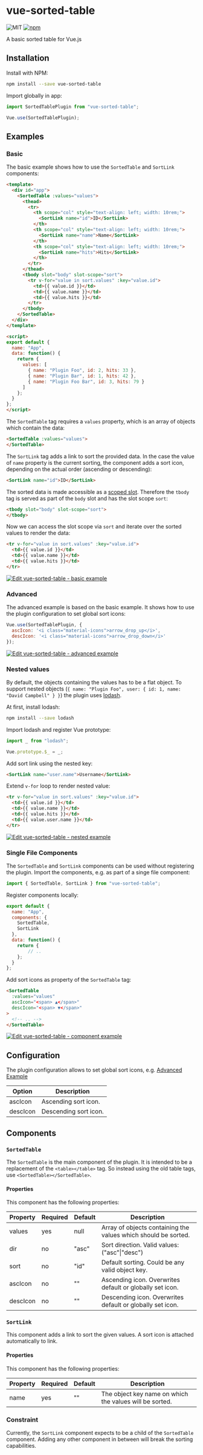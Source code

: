 # vue-sorted-table
![MIT](https://img.shields.io/github/license/BernhardtD/vue-sorted-table.svg?style=flat-square)
[![npm](https://img.shields.io/npm/v/vue-sorted-table.svg?style=flat-square)](https://www.npmjs.com/package/vue-sorted-table)

A basic sorted table for Vue.js

## Installation
Install with NPM:

```bash
npm install --save vue-sorted-table
```

Import globally in app:

```javascript
import SortedTablePlugin from "vue-sorted-table";

Vue.use(SortedTablePlugin);
```

## Examples
### Basic
The basic example shows how to use the `SortedTable` and `SortLink` components:
```html
<template>
  <div id="app">
    <SortedTable :values="values">
      <thead>
        <tr>
          <th scope="col" style="text-align: left; width: 10rem;">
            <SortLink name="id">ID</SortLink>
          </th>
          <th scope="col" style="text-align: left; width: 10rem;">
            <SortLink name="name">Name</SortLink>
          </th>
          <th scope="col" style="text-align: left; width: 10rem;">
            <SortLink name="hits">Hits</SortLink>
          </th>
        </tr>
      </thead>
      <tbody slot="body" slot-scope="sort">
        <tr v-for="value in sort.values" :key="value.id">
          <td>{{ value.id }}</td>
          <td>{{ value.name }}</td>
          <td>{{ value.hits }}</td>
        </tr>
      </tbody>
    </SortedTable>
  </div>
</template>

<script>
export default {
  name: "App",
  data: function() {
    return {
      values: [
        { name: "Plugin Foo", id: 2, hits: 33 },
        { name: "Plugin Bar", id: 1, hits: 42 },
        { name: "Plugin Foo Bar", id: 3, hits: 79 }
      ]
    };
  }
};
</script>
```

The `SortedTable` tag requires a `values` property, which is an array of objects which contain the data:
```html
<SortedTable :values="values">
</SortedTable>
```

The `SortLink` tag adds a link to sort the provided data. In the case the value of `name` property is the current
sorting, the component adds a sort icon, depending on the actual order (ascending or descending):
```html
<SortLink name="id">ID</SortLink>
```

The sorted data is made accessible as a [scoped slot](https://vuejs.org/v2/guide/components-slots.html#Scoped-Slots).
Therefore the `tbody` tag is served as part of the `body` slot and has the slot scope `sort`:
```html
<tbody slot="body" slot-scope="sort">
</tbody>
```

Now we can access the slot scope via `sort` and iterate over the sorted values to render the data:
```html
<tr v-for="value in sort.values" :key="value.id">
  <td>{{ value.id }}</td>
  <td>{{ value.name }}</td>
  <td>{{ value.hits }}</td>
</tr>
```

[![Edit vue-sorted-table - basic example](https://codesandbox.io/static/img/play-codesandbox.svg)](https://codesandbox.io/s/xp37xr4pwo?module=%2Fsrc%2FApp.vue)

### Advanced
The advanced example is based on the basic example.
It shows how to use the plugin configuration to set global sort icons:

```javascript
Vue.use(SortedTablePlugin, {
  ascIcon: '<i class="material-icons">arrow_drop_up</i>',
  descIcon: '<i class="material-icons">arrow_drop_down</i>'
});
```

[![Edit vue-sorted-table - advanced example](https://codesandbox.io/static/img/play-codesandbox.svg)](https://codesandbox.io/s/71v099zz56)

### Nested values
By default, the objects containing the values has to be a flat object.
To support nested objects (`{ name: "Plugin Foo", user: { id: 1, name: "David Campbell" } }`) the plugin
uses [lodash](https://lodash.com).

At first, install lodash:
```bash
npm install --save lodash
```

Import lodash and register Vue prototype:
```javascript
import _ from "lodash";

Vue.prototype.$_ = _;
```

Add sort link using the nested key:
```html
<SortLink name="user.name">Username</SortLink>
```

Extend `v-for` loop to render nested value:
```html
<tr v-for="value in sort.values" :key="value.id">
  <td>{{ value.id }}</td>
  <td>{{ value.name }}</td>
  <td>{{ value.hits }}</td>
  <td>{{ value.user.name }}</td>
</tr>
```

[![Edit vue-sorted-table - nested example](https://codesandbox.io/static/img/play-codesandbox.svg)](https://codesandbox.io/s/6nljqn2q8r)

### Single File Components
The `SortedTable` and `SortLink` components can be used without registering the plugin.
Import the components, e.g. as part of a singe file component:
```javascript
import { SortedTable, SortLink } from "vue-sorted-table";
```

Register components locally:
```javascript
export default {
  name: "App",
  components: {
    SortedTable,
    SortLink
  },
  data: function() {
    return {
        // ..
    };
  }
};
```

Add sort icons as property of the `SortedTable` tag:
```html
<SortedTable
  :values="values"
  ascIcon="<span> ▲</span>"
  descIcon="<span> ▼</span>"
>
  <!-- .. -->
</SortedTable>
```

[![Edit vue-sorted-table - component example](https://codesandbox.io/static/img/play-codesandbox.svg)](https://codesandbox.io/s/6139y2xo53?module=%2Fsrc%2FApp.vue)

## Configuration
The plugin configuration allows to set global sort icons, e.g. [Advanced Example](#Advanced)

Option   | Description
---------|----------------------
ascIcon  | Ascending sort icon.
descIcon | Descending sort icon.

## Components
### `SortedTable`
The `SortedTable` is the main component of the plugin. It is intended to be a replacement of the `<table></table>` tag.
So instead using the old table tags, use `<SortedTable></SortedTable>`.

#### Properties
This component has the following properties:

Property | Required | Default | Description
---------|----------|---------|--------------------------------------------------------------
values   |yes       |null     |Array of objects containing the values which should be sorted.
dir      |no        |"asc"    |Sort direction. Valid values: ("asc"\|"desc")
sort     |no        |"id"     |Default sorting. Could be any valid object key.
ascIcon  |no        |""       |Ascending icon. Overwrites default or globally set icon.
descIcon |no        |""       |Descending icon. Overwrites default or globally set icon.

### `SortLink`
This component adds a link to sort the given values. A sort icon is attached automatically to link.

#### Properties
This component has the following properties:

Property | Required | Default | Description
---------|----------|---------|-------------------------------------------------------
name     |yes       |""       |The object key name on which the values will be sorted.

### Constraint
Currently, the `SortLink` component expects to be a child of the `SortedTable` component.
Adding any other component in between will break the sorting capabilities.
